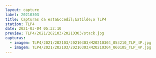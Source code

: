 ```yaml
---
layout: capture
label: 20210303
title: Capturas da esta&ccedil;&atilde;o TLP4
station: TLP4
date: 2021-03-04 05:32:10
preview: TLP4/2021/202103/20210303/stack.jpg
capturas:
  - imagem: TLP4/2021/202103/20210303/M20210304_053210_TLP_4P.jpg
  - imagem: TLP4/2021/202103/20210303/M20210304_060105_TLP_4P.jpg
---
```


